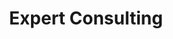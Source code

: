 ---
title: "Expert Consulting"
description: "Strategic guidance and business development for crypto initiatives"
layout: "service"
hero_image: "/images/services/consulting.png"
show_supported_networks: false
features_title: "Areas"
features:
  - title: "Go-to-Market Strategy"
    description: "Develop effective go-to-market strategies tailored for crypto projects, including community building, marketing approaches, and user acquisition tactics."
    icon: ""
  - title: "Fundraising"
    description: "Access guidance on fundraising approaches, investor relations, and capital strategies specifically designed for crypto projects."
    icon: ""
  - title: "Token Economics"
    description: "Design sustainable token models with expert guidance on tokenomics, distribution strategies, and long-term value creation mechanisms."
    icon: ""
  - title: "Legal & Regulatory"
    description: "Navigate the complex regulatory landscape with guidance on compliance, legal structures, and risk management for crypto ventures."
    icon: ""
  - title: "Validator Bootstrapping"
    description: "Build a robust validator network with strategies for validator recruitment, incentives, and maintaining a healthy decentralized infrastructure."
    icon: ""
  - title: "Business Development"
    description: "Forge strategic partnerships and build relationships within the ecosystem to accelerate your project's growth and adoption."
    icon: ""
benefits:
  - title: "Expert Guidance"
    icon: "👨‍💼"
    description: "Access seasoned crypto consultants with extensive experience in crypto development and business strategy."
  - title: "Ecosystem Access"
    icon: "🌐"
    description: "Tap into our extensive network of investors, exchanges, custodians, auditors, and infrastructure partners."
  - title: "Industry Insights"
    icon: "📊"
    description: "Stay ahead with strategic insights and best practices from across the crypto industry."
  - title: "Custom Solutions"
    icon: "🔧"
    description: "Get tailored solutions that address your specific business challenges and strategic objectives."
cta_description: "Ready to elevate your crypto project? Let's discuss how our consulting services can help."
primary_cta:
  url: "/contact"
  text: "Get Started"
secondary_cta:
  url: "/about"
  text: "Learn More"
--- 